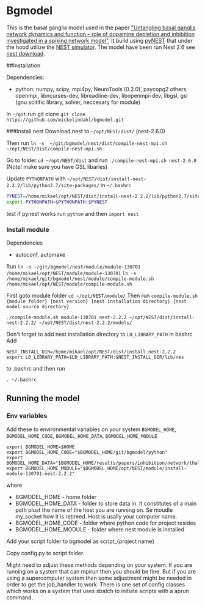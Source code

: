 # Bgmodel
This is the basal ganglia model used in the paper 
["Untangling basal ganglia network dynamics and function – role of dopamine depletion and inhibition investigated in a spiking network model"](http://eneuro.org/content/early/2016/12/22/ENEURO.0156-16.2016.article-info),
It build using [pyNEST](http://www.nest-simulator.org/introduction-to-pynest/) that under the 
hood utilize the [NEST simulator](http://www.nest-simulator.org/). The model have been run Nest 2.6 see [nest download](http://www.nest-simulator.org/download/).

##Installation

Dependencies:
* python: numpy, scipy, mpi4py, NeuroTools (0.2.0), psycopg2
others: openmpi, libncurses-dev, libreadline-dev, libopenmpi-dev, libgsl, gsl (gnu scitific library, solver, neccesary for module) 

In `~/git` run git clone `git clone https://github.com/mickelindahl/bgmodel.git`

###Install nest
Download nest to `~/opt/NEST/dist/` (nest-2.6.0)

Then run `ln -s  ~/git/bgmodel/nest/dist/compile-nest-mpi.sh ~/opt/NEST/dist/compile-nest-mpi.sh`

Go to folder `cd ~/opt/NEST/dist` and run `./compile-nest-mpi.sh nest-2.6.0` (Note! make sure you have GSL libaries)

Update  `PYTHONPATH` with `~/opt/NEST/dist/install-nest-2.2.2/lib/python2.7/site-packages/`
in `~/.bashrc`

```sh
PYNEST=/home/mikael/opt/NEST/dist/install-nest-2.2.2/lib/python2.7/site-packages/
export PYTHONPATH=$PYTHONPATH:$PYNEST
```

test if pynest works run `python` and then `import nest`

### Install module

Dependencies
* autoconf, automake

Run
`ln -s ~/git/bgmodel/nest/module/module-130701 /home/mikael/opt/NEST/module/module-130701`
`ln -s /home/mikael/git/bgmodel/nest/module/compile-module.sh /home/mikael/opt/NEST/module/compile-module.sh`

First goto module folder  `cd ~/opt/NEST/module/`
Then run `compile-module.sh {module folder} {nest version} {nest installation directory} {nest model source directory}` 

```
./compile-module.sh module-130701 nest-2.2.2 ~/opt/NEST/dist/install-nest-2.2.2/ ~/opt/NEST/dist/nest-2.2.2/models/
```

Don't forget to add nest installation directory to `LD_LIBRARY_PATH` in bashrc
Add
```
NEST_INSTALL_DIR=/home/mikael/opt/NEST/dist/install-nest-2.2.2
export LD_LIBRARY_PATH=$LD_LIBRARY_PATH:$NEST_INSTALL_DIR/lib/nes
```
to .bashrc and then run
```
. ~/.bashrc
```

## Running the model

### Env variables
Add these to environmental variables on your system
`BGMODEL_HOME`, `BGMODEL_HOME_CODE`, `BGMODEL_HOME_DATA`, `BGMODEL_HOME_MODULE`

```
export BGMODEL_HOME=$HOME
export BGMODEL_HOME_CODE="$BGMODEL_HOME/git/bgmodel/python"
export BGMODEL_HOME_DATA="$BGMODEL_HOME/results/papers/inhibition/network/thalamus"
export BGMODEL_HOME_MODULE="$BGMODEL_HOME/opt/NEST/module/install-module-130701-nest-2.2.2"
```
where  
* BGMODEL_HOME - home folder
* BGMODEL_HOME_DATA - folder to store data in. It constitutes of a main path plust the name of the host you are running on. Se moudle my_socket how it is retireed. Host is usally your computer name. 
* BGMODEL_HOME_CODE - folder where python code for project resides
* BGMODEL_HOME_MODULE - folder where nest module is installed

Add your script folder to bgmodel as script_{project name}

Copy config.py to script folder. 

Might need to adjust these methods depending on your system. If you are running on a system that can mpirun then
you should be fine. But if you are using a supercomputer system then 
some adjustment might be needed in order to get the job_handler to work.
There is one set of config classes which works on a system that uses sbatch to initiate scripts with
a aprun command. 

















